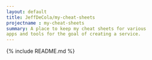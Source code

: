 ```yaml
---
layout: default
title: JeffDeCola/my-cheat-sheets
projectname : my-cheat-sheets
summary: A place to keep my cheat sheets for various
apps and tools for the goal of creating a service.
---
```


{% include README.md %}
